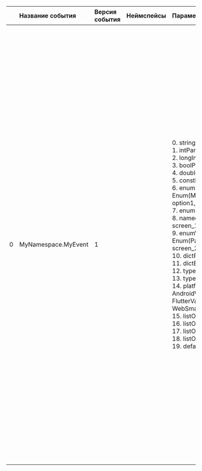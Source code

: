 | | Название события | Версия события | Неймспейсы | Параметры | Описание | Комментарий | Android | iOS | Flutter | WebSmartTV | Unity |
|---:|:---|:---|:---|:---|:---|:---|:---|:---|:---|:---|:---|
|0|MyNamespace.MyEvent|1||0. stringParam: String<br>1. intParam: Int<br>2. longIntParam: Long Int<br>3. boolParam: Bool<br>4. doubleParam: Double<br>5. constParam: "ValueToLog"<br>6. enumParam: Enum(MyNamespaceMyEventEnumParam: option1, option2, option3)<br>7. enumParamInt: Enum(1, 2, 3)<br>8. namedEnumParam: Enum(Pages: screen_1, screen_2, screen_3)<br>9. enumWithDescriptionsParam: Enum(PagesWithDescriptions: screen_1, screen_2, screen_3)<br>10. dictParam: Dict<br>11. dictElementType: Dict<br>12. typedDictParam: <br>13. typedListParam: <br>14. platformConst: PlatformConst(Android: AndroidValue,iOS: iOSValue,Flutter: FlutterValue,WebSmartTV: WebSmartTVValue,Unity: UnityValue,)<br>15. listOfInt: List<br>16. listOfDouble: List<br>17. listOfString: List<br>18. listOfEnum: List<br>19. defaultNullParam: String<br>|События со всеми возможными типами параметров<br>0. stringParam - Параметр типа String<br>1. intParam - Параметр типа Int<br>2. longIntParam - Параметр типа Long Int<br>3. boolParam - Параметр типа Bool<br>4. doubleParam - Параметр типа Double<br>5. constParam - Параметр типа Const. Не участвует в сигнатуре функции, но логируется в при отправке в трекер<br>6. enumParam - Параметр типа Enum. При логировании можно<br>выбрать только один вариант. В коде имеет<br>тип MyNamespaceMyEventEnumparam<br>7. enumParamInt - Параметр типа Enum Int. При логировании можно<br>выбрать только один вариант. В коде имеет<br>тип MyNamespaceMyEventEnumparam<br>8. namedEnumParam - Параметр типа Enum. В коде имеет тип Pages.<br>Если какой-то enum используется больше одного раза,<br>то лучше давать ему явное имя, разботчики смогут<br>обращаться к нему однообразно<br>9. enumWithDescriptionsParam - Enum с описанием возможных значений <br>10. dictParam - параметр типа Dict.<br>11. dictElementType - параметр типа Dict енумов.<br>12. typedDictParam - типизированный Dict.<br>13. typedListParam - типизированный List.<br>14. platformConst - Платформозависимая константа<br>15. listOfInt - Список целочисленных параметров<br>16. listOfDouble - Список флотовых параметров<br>17. listOfString - Cписок строк<br>18. listOfEnum - Cписок енумов<br>19. defaultNullParam - Параметр типа String со значением null по умолчанию<br>||3.14 https://your-tracker.com|4.13 https://your-tracker.com|В разработке https://your-tracker.com|В разработке https://your-tracker.com|В разработке https://your-tracker.com|